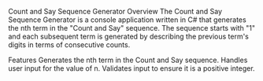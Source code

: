 
Count and Say Sequence Generator
Overview
The Count and Say Sequence Generator is a console application written in C# that generates the nth term in the "Count and Say" sequence. The sequence starts with "1" and each subsequent term is generated by describing the previous term's digits in terms of consecutive counts.

Features
Generates the nth term in the Count and Say sequence.
Handles user input for the value of n.
Validates input to ensure it is a positive integer.